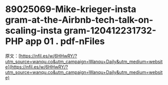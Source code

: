 # 89025069-Mike-krieger-insta gram-at-the-Airbnb-tech-talk-on-scaling-insta gram-120412231732-PHP app 01 . pdf-nFiles

原文：[https://nfil.es/w/6HHwRY/?utm_source=wanqu.co&utm_campaign=Wanqu+Daily&utm_medium=website](https://nfil.es/w/6HHwRY/?utm_source=wanqu.co&utm_campaign=Wanqu+Daily&utm_medium=website)